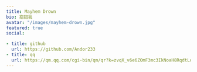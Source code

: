 ```yaml
---
title: Mayhem Drown
bio: 抱抱我
avatar: "/images/mayhem-drown.jpg"
featured: true
social:

- title: github
  url: https://github.com/Andor233
- title: qq
  url: https://qm.qq.com/cgi-bin/qm/qr?k=zvqX_v6e6ZOmF3mc3IkNoaH8RqdtLqFB
---
```

